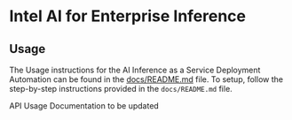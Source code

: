 # Intel AI for Enterprise Inference 


## Usage
The Usage instructions for the AI Inference as a Service Deployment Automation can be found in the [docs/README.md](../docs/README.md) file.
To setup, follow the step-by-step instructions provided in the `docs/README.md` file.


API Usage Documentation to be updated
